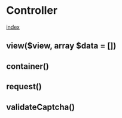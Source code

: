 # Controller

[index](../index.md)

## view($view, array $data = [])
>

## container()
>

## request()
>

## validateCaptcha()
>